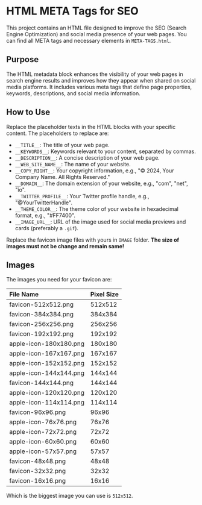 # HTML META Tags for SEO

This project contains an HTML file designed to improve the SEO (Search Engine Optimization) and social media presence of your web pages. You can find all META tags and necessary elements in `META-TAGS.html`.

## Purpose

The HTML metadata block enhances the visibility of your web pages in search engine results and improves how they appear when shared on social media platforms. It includes various meta tags that define page properties, keywords, descriptions, and social media information.

## How to Use

Replace the placeholder texts in the HTML blocks with your specific content. The placeholders to replace are:

   - `__TITLE__`: The title of your web page.
   - `__KEYWORDS__`: Keywords relevant to your content, separated by commas.
   - `__DESCRIPTION__`: A concise description of your web page.
   - `__WEB_SITE_NAME__`: The name of your website.
   - `__COPY_RIGHT__`: Your copyright information, e.g., "© 2024, Your Company Name. All Rights Reserved."
   - `__DOMAIN__`: The domain extension of your website, e.g., "com", "net", "io".
   - `__TWITTER_PROFILE__`: Your Twitter profile handle, e.g., "@YourTwitterHandle".
   - `__THEME_COLOR__`: The theme color of your website in hexadecimal format, e.g., "#FF7400".
   - `__IMAGE_URL__`: URL of the image used for social media previews and cards (preferably a `.gif`).

Replace the favicon image files with yours in `IMAGE` folder. **The size of images must not be change and remain same!**

## Images

The images you need for your favicon are:

| File Name              | Pixel Size |
|:-----------------------|:-----------|
| favicon-512x512.png    | 512x512    |
| favicon-384x384.png    | 384x384    |
| favicon-256x256.png    | 256x256    |
| favicon-192x192.png    | 192x192    |
| apple-icon-180x180.png | 180x180    |
| apple-icon-167x167.png | 167x167    |
| apple-icon-152x152.png | 152x152    |
| apple-icon-144x144.png | 144x144    |
| favicon-144x144.png    | 144x144    |
| apple-icon-120x120.png | 120x120    |
| apple-icon-114x114.png | 114x114    |
| favicon-96x96.png      | 96x96      |
| apple-icon-76x76.png   | 76x76      |
| apple-icon-72x72.png   | 72x72      |
| apple-icon-60x60.png   | 60x60      |
| apple-icon-57x57.png   | 57x57      |
| favicon-48x48.png      | 48x48      |
| favicon-32x32.png      | 32x32      |
| favicon-16x16.png      | 16x16      |

Which is the biggest image you can use is `512x512`.
